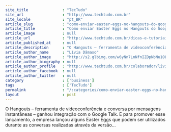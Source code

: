 ```yaml
---
site_title               : "TecTudo"
site_url                 : "http://www.techtudo.com.br"
site_locale              : "pt_BR"
article_slug             : "como-enviar-easter-eggs-no-hangouts-do-google"
article_title            : "Como enviar Easter Eggs no Hangouts do Google+"
article_image            : null
article_url              : "http://www.techtudo.com.br/dicas-e-tutoriais/noticia/2013/05/como-enviar-easter-eggs-no-hangouts-do-google.html"
article_published_at     : null
article_description      : "O Hangouts – ferramenta de videoconferência e conversa por mensagens instantâneas – ganhou integração com o Google Talk. E para promover esse lançamento, a empresa lançou alguns Easter Eggs que podem ser utilizados durante as conversas realizadas através da versão..."
article_author_name      : "Lívia Dâmaso"
article_author_image     : "http://s2.glbimg.com/w6yNn7LnNfnIZDpNbNu1OLxVSTw=/30x30/s2.glbimg.com/D9BvecWEjBnUQDvEvvy68Sp0Myg=/140x140/s.glbimg.com/po/tt2/f/original/2013/11/12/colaboradora_livia_damaso_.jpg"
article_author_biography : null
article_author_profile   : "http://www.techtudo.com.br/colaborador/livia-damaso.html"
article_author_facebook  : null
article_author_twitter   : null
category                 : ['business']
tags                     : ['TecTudo']
permalink                : "/:categories/como-enviar-easter-eggs-no-hangouts-do-google/"
layout                   : post
---
```


O Hangouts – ferramenta de videoconferência e conversa por mensagens instantâneas – ganhou integração com o Google Talk. E para promover esse lançamento, a empresa lançou alguns Easter Eggs que podem ser utilizados durante as conversas realizadas através da versão...
